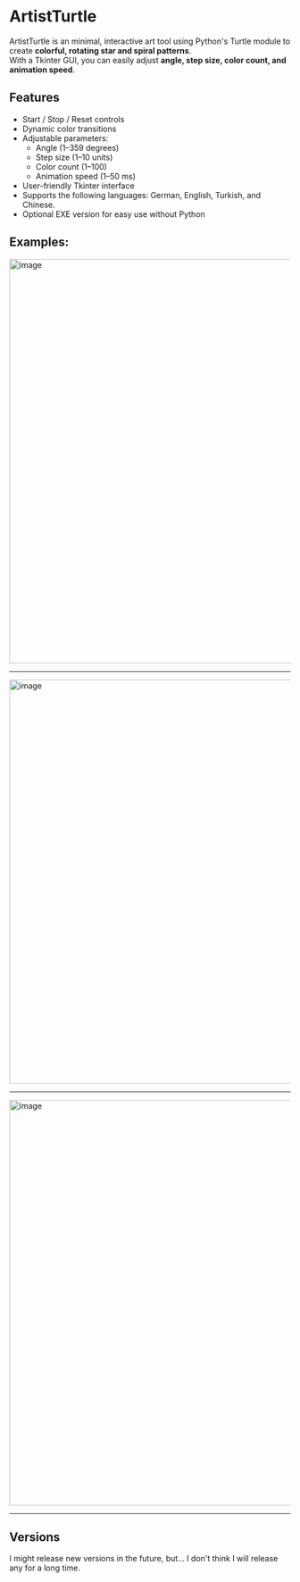 
# ArtistTurtle

ArtistTurtle is an minimal, interactive art tool using Python's Turtle module to create **colorful, rotating star and spiral patterns**.  
With a Tkinter GUI, you can easily adjust **angle, step size, color count, and animation speed**.

## Features

- Start / Stop / Reset controls
- Dynamic color transitions
- Adjustable parameters:
  - Angle (1–359 degrees)
  - Step size (1–10 units)
  - Color count (1–100)
  - Animation speed (1–50 ms)
- User-friendly Tkinter interface
- Supports the following languages: German, English, Turkish, and Chinese.
- Optional EXE version for easy use without Python

## Examples:

<img width="895" height="725" alt="image" src="https://github.com/user-attachments/assets/2eac7866-6bd8-4213-8429-5a4436dfb1c1" />



---




<img width="897" height="724" alt="image" src="https://github.com/user-attachments/assets/eb591024-4923-4ff2-a23a-6e3c07638abd" />



---


<img width="897" height="727" alt="image" src="https://github.com/user-attachments/assets/46d4ceae-0063-4739-b1b9-a6c78ca7f64c" />


---

## Versions

I might release new versions in the future, but… I don't think I will release any for a long time.

